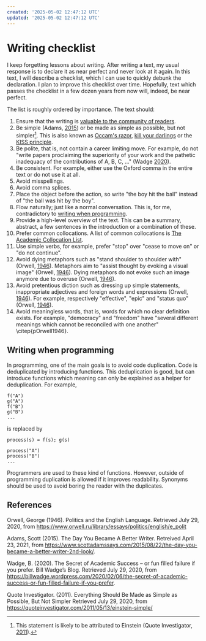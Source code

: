 ```yaml
---
created: '2025-05-02 12:47:12 UTC'
updated: '2025-05-02 12:47:12 UTC'
---
```


# Writing checklist

I keep forgetting lessons about writing.
After writing a text, my usual response is to declare it as near perfect and never look at it again.
In this text, I will describe a checklist, which I can use to quickly debunk the declaration.
I plan to improve this checklist over time.
Hopefully, text which passes the checklist in a few dozen years from now will, indeed, be near perfect.

The list is roughly ordered by importance.
The text should:

1. Ensure that the writing is [valuable to the community of readers](/posts/writing-effectively).
1. Be simple (Adams, [2015](#adams2015)) or be made as simple as possible, but not simpler[^simple]. This is also known as [Occam's razor](https://en.wikipedia.org/wiki/Occam%27s_razor), [kill your darlings](https://thewritepractice.com/kill-your-darlings/) or the [KISS principle](https://en.wikipedia.org/wiki/KISS_principle).
1. Be polite, that is, not contain a career limiting move. For example, do not "write papers proclaiming the superiority of your work and the pathetic inadequacy of the contributions of A, B, C, ..." (Wadge [2020](wadge2020)).
1. Be consistent. For example, either use the Oxford comma in the entire text or do not use it at all.
1. Avoid misspellings.
1. Avoid comma splices.
1. Place the object before the action, so write "the boy hit the ball" instead of "the ball was hit by the boy".
1. Flow naturally; just like a normal conversation. This is, for me, contradictory to [writing when programming](#writing-when-programming).
1. Provide a high-level overview of the text. This can be a summary, abstract, a few sentences in the introduction or a combination of these.
1. Prefer common collocations. A list of common collocations is [The Academic Collocation List](http://pearsonpte.com/wp-content/uploads/2014/07/AcademicCollocationList.pdf).
1. Use simple verbs, for example, prefer "stop" over "cease to move on" or "do not continue".
1. Avoid dying metaphors such as "stand shoulder to shoulder with" (Orwell, [1946](#orwell1946)). Metaphors aim to "assist thought by evoking a visual image" (Orwell, [1946](#orwell1946)). Dying metaphors do not evoke such an image anymore due to overuse (Orwell, [1946](#orwell1946)).
1. Avoid pretentious diction such as dressing up simple statements, inappropriate adjectives and foreign words and expressions (Orwell, [1946](#orwell1946)). For example, respectively "effective", "epic" and "status quo" (Orwell, [1946](#orwell1946)).
1. Avoid meaningless words, that is, words for which no clear definition exists. For example, "democracy" and "freedom" have "several different meanings which cannot be reconciled with one another" \citep{pOrwell1946}.

## Writing when programming

In programming, one of the main goals is to avoid code duplication.
Code is deduplicated by introducing functions.
This deduplication is good, but can introduce functions which meaning can only be explained as a helper for deduplication.
For example,

```
f("A")
g("A")
f("B")
g("B")
...
```

is replaced by

```
process(s) = f(s); g(s)

process("A")
process("B")
...
```

Programmers are used to these kind of functions.
However, outside of programming duplication is allowed if it improves readability.
Synonyms should be used to avoid boring the reader with the duplicates.

[^simple]: This statement is likely to be attributed to Einstein (Quote Investigator, [2011](#quote2011)).

## References

<a id="orwell1946"></a>
Orwell, George (1946).
Politics and the English Language.
Retrieved July 29, 2020, from <https://www.orwell.ru/library/essays/politics/english/e_polit>

<a id="adams2015"></a>
Adams, Scott (2015).
The Day You Became A Better Writer.
Retreived April 23, 2021, from <https://www.scottadamssays.com/2015/08/22/the-day-you-became-a-better-writer-2nd-look/>.

<a id="wadge2020"></a>
Wadge, B. (2020).
The Secret of Academic Success – or fun filled failure if you prefer.
Bill Wadge’s Blog.
Retrieved July 29, 2020, from <https://billwadge.wordpress.com/2020/02/06/the-secret-of-academic-success-or-fun-filled-failure-if-you-prefer>.

<a id="quote2011"></a>
Quote Investigator. (2011).
Everything Should Be Made as Simple as Possible, But Not Simpler
Retrieved July 29, 2020, from <https://quoteinvestigator.com/2011/05/13/einstein-simple/>

